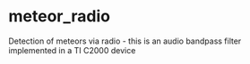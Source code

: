 # meteor_radio
Detection of meteors via radio - this is an audio bandpass filter implemented in a TI C2000 device
